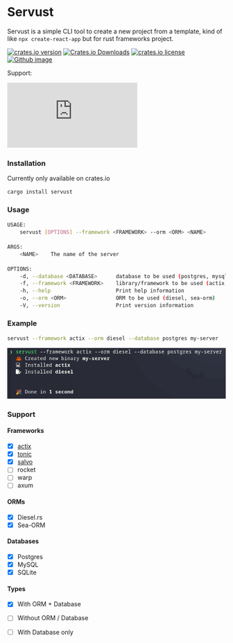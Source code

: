 # Servust

Servust is a simple CLI tool to create a new project from a template, kind of like `npx create-react-app` but for rust frameworks project.

[![crates.io version]][crates.io link] [![Crates.io Downloads]][crates.io link] [![crates.io license]][crates.io link] [![Github image]][Github status]

Support: 

[![Matrix image]][Matrix link]


### Installation

Currently only available on crates.io

```bash
cargo install servust
```

### Usage

```bash
USAGE:
    servust [OPTIONS] --framework <FRAMEWORK> --orm <ORM> <NAME>

ARGS:
    <NAME>    The name of the server

OPTIONS:
    -d, --database <DATABASE>      database to be used (postgres, mysql, sqlite) default: postgres
    -f, --framework <FRAMEWORK>    library/framework to be used (actix, warp, axum, tonic)
    -h, --help                     Print help information
    -o, --orm <ORM>                ORM to be used (diesel, sea-orm)
    -V, --version                  Print version information
```


### Example
```bash
servust --framework actix --orm diesel --database postgres my-server
```

![CLI Run](https://github.com/giripriyadarshan/servust/blob/beta/assets/img/servust_cli_running.png?raw=true)



### Support

#### Frameworks
- [x] [actix](https://actix.rs)
- [x] [tonic](https://github.com/hyperium/tonic)
- [x] [salvo](https://salvo.rs)
- [ ] rocket
- [ ] warp
- [ ] axum

#### ORMs
- [x] Diesel.rs
- [x] Sea-ORM

#### Databases
- [x] Postgres
- [x] MySQL
- [x] SQLite

#### Types
- [x] With ORM + Database
- [ ] Without ORM / Database
- [ ] With Database only






[crates.io link]: https://crates.io/crates/servust
[crates.io version]: https://img.shields.io/crates/v/servust
[Crates.io Downloads]: https://img.shields.io/crates/d/servust
[crates.io license]: https://img.shields.io/crates/l/servust
[Github image]: https://github.com/giripriyadarshan/servust/workflows/ci/badge.svg
[Github status]: https://github.com/giripriyadarshan/servust/actions
[Matrix image]: https://img.shields.io/matrix/giripriyadarshan-servust:matrix.org
[Matrix link]: https://matrix.to/#/#giripriyadarshan-servust:matrix.org